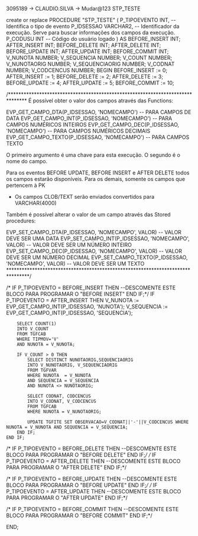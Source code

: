 3095189 → CLAUDIO.SILVA → Mudar@123
STP_TESTE


create or replace PROCEDURE "STP_TESTE" (
       P_TIPOEVENTO INT,    -- Identifica o tipo de evento
       P_IDSESSAO VARCHAR2, -- Identificador da execução. Serve para buscar informações dos campos da execução.
       P_CODUSU INT         -- Código do usuário logado
) AS
       BEFORE_INSERT INT;
       AFTER_INSERT  INT;
       BEFORE_DELETE INT;
       AFTER_DELETE  INT;
       BEFORE_UPDATE INT;
       AFTER_UPDATE  INT;
       BEFORE_COMMIT INT;
       V_NUNOTA NUMBER;
       V_SEQUENCIA NUMBER;
       V_COUNT NUMBER;
       V_NUNOTAORIG NUMBER;
       V_SEQUENCIAORIG NUMBER;
       V_CODNAT NUMBER;
       V_CODCENCUS NUMBER;
BEGIN
       BEFORE_INSERT := 0;
       AFTER_INSERT  := 1;
       BEFORE_DELETE := 2;
       AFTER_DELETE  := 3;
       BEFORE_UPDATE := 4;
       AFTER_UPDATE  := 5;
       BEFORE_COMMIT := 10;
       
/*******************************************************************************
   É possível obter o valor dos campos através das Functions:
   
  EVP_GET_CAMPO_DTA(P_IDSESSAO, 'NOMECAMPO') -- PARA CAMPOS DE DATA
  EVP_GET_CAMPO_INT(P_IDSESSAO, 'NOMECAMPO') -- PARA CAMPOS NUMÉRICOS INTEIROS
  EVP_GET_CAMPO_DEC(P_IDSESSAO, 'NOMECAMPO') -- PARA CAMPOS NUMÉRICOS DECIMAIS
  EVP_GET_CAMPO_TEXTO(P_IDSESSAO, 'NOMECAMPO')   -- PARA CAMPOS TEXTO
  
  O primeiro argumento é uma chave para esta execução. O segundo é o nome do campo.
  
  Para os eventos BEFORE UPDATE, BEFORE INSERT e AFTER DELETE todos os campos estarão disponíveis.
  Para os demais, somente os campos que pertencem à PK
  
  * Os campos CLOB/TEXT serão enviados convertidos para VARCHAR(4000)
  
  Também é possível alterar o valor de um campo através das Stored procedures:
  
  EVP_SET_CAMPO_DTA(P_IDSESSAO,  'NOMECAMPO', VALOR) -- VALOR DEVE SER UMA DATA
  EVP_SET_CAMPO_INT(P_IDSESSAO,  'NOMECAMPO', VALOR) -- VALOR DEVE SER UM NÚMERO INTEIRO
  EVP_SET_CAMPO_DEC(P_IDSESSAO,  'NOMECAMPO', VALOR) -- VALOR DEVE SER UM NÚMERO DECIMAL
  EVP_SET_CAMPO_TEXTO(P_IDSESSAO,  'NOMECAMPO', VALOR) -- VALOR DEVE SER UM TEXTO
********************************************************************************/

/*     IF P_TIPOEVENTO = BEFORE_INSERT THEN
             --DESCOMENTE ESTE BLOCO PARA PROGRAMAR O "BEFORE INSERT"
       END IF;*/
    IF P_TIPOEVENTO = AFTER_INSERT THEN
        V_NUNOTA := EVP_GET_CAMPO_INT(P_IDSESSAO,  'NUNOTA');
        V_SEQUENCIA := EVP_GET_CAMPO_INT(P_IDSESSAO,  'SEQUENCIA');
        
        SELECT COUNT(1)
        INTO V_COUNT
        FROM TGFCAB
        WHERE TIPMOV='V'
        AND NUNOTA = V_NUNOTA;
        
        IF V_COUNT > 0 THEN
            SELECT DISTINCT NUNOTAORIG,SEQUENCIAORIG
            INTO V_NUNOTAORIG, V_SEQUENCIAORIG
            FROM TGFVAR
            WHERE NUNOTA  = V_NUNOTA
            AND SEQUENCIA = V_SEQUENCIA
            AND NUNOTA <> NUNOTAORIG;
        
            SELECT CODNAT, CODCENCUS
            INTO V_CODNAT, V_CODCENCUS
            FROM TGFCAB
            WHERE NUNOTA = V_NUNOTAORIG;
            
            UPDATE TGFITE SET OBSERVACAO=V_CODNAT||'-'||V_CODCENCUS WHERE NUNOTA = V_NUNOTA AND SEQUENCIA = V_SEQUENCIA;
        END IF;
    END IF;

/*     IF P_TIPOEVENTO = BEFORE_DELETE THEN
             --DESCOMENTE ESTE BLOCO PARA PROGRAMAR O "BEFORE DELETE"
       END IF;*/
/*     IF P_TIPOEVENTO = AFTER_DELETE THEN
             --DESCOMENTE ESTE BLOCO PARA PROGRAMAR O "AFTER DELETE"
       END IF;*/

/*     IF P_TIPOEVENTO = BEFORE_UPDATE THEN
             --DESCOMENTE ESTE BLOCO PARA PROGRAMAR O "BEFORE UPDATE"
       END IF;*/
/*     IF P_TIPOEVENTO = AFTER_UPDATE THEN
             --DESCOMENTE ESTE BLOCO PARA PROGRAMAR O "AFTER UPDATE"
       END IF;*/

/*     IF P_TIPOEVENTO = BEFORE_COMMIT THEN
             --DESCOMENTE ESTE BLOCO PARA PROGRAMAR O "BEFORE COMMIT"
       END IF;*/

END;